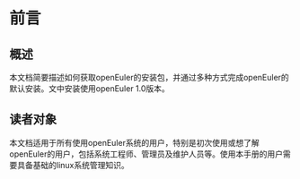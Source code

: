 # 前言<a name="ZH-CN_TOPIC_0182378365"></a>

## 概述<a name="section4537382116410"></a>

本文档简要描述如何获取openEuler的安装包，并通过多种方式完成openEuler的默认安装。文中安装使用openEuler 1.0版本。

## 读者对象<a name="section4378592816410"></a>

本文档适用于所有使用openEuler系统的用户，特别是初次使用或想了解openEuler的用户，包括系统工程师、管理员及维护人员等。使用本手册的用户需要具备基础的linux系统管理知识。


